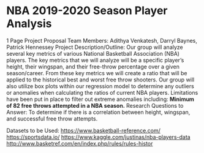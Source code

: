 # NBA 2019-2020 Season Player Analysis
1 Page Project Proposal
 Team Members: Adithya Venkatesh, Darryl Baynes, Patrick Hennessey
 Project Description/Outline:
 	Our group will analyze several key metrics of various National Basketball Association (NBA) players. The key metrics that we will analyze will be a specific player’s height, their wingspan, and their free-throw percentage over a given season/career. From these key metrics we will create a ratio that will be applied to the historical best and worst free throw shooters.
         	Our group will also utilize box plots within our regression model to determine any outliers or anomalies when calculating the ratios of current NBA players.
         	Limitations have been put in place to filter out extreme anomalies including: **Minimum of 82 free throws attempted in a NBA season.**
 Research Questions to Answer:
         	To determine if there is a correlation between height, wingspan, and successful free throw attempts.    
	
 Datasets to be Used:
         	https://www.basketball-reference.com/
   	https://sportsdata.io/
         	https://www.kaggle.com/justinas/nba-players-data
         	http://www.basketref.com/en/index.php/rules/rules-histor
 
 
 
 
 
 
 
 
 
 
 
 


